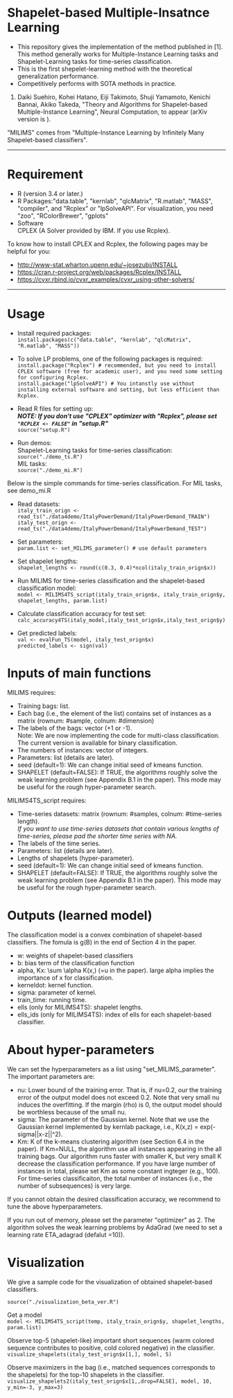 # Shapelet-based Multiple-Insatnce Learning  
* This repository gives the implementation of the method published in [1]. This method generally works for Multiple-Instance Learning tasks and Shapelet-Learning tasks for time-series classification.
* This is the first shepelet-learning method with the theoretical generalization performance.
* Competitively performs with SOTA methods in practice.

1. Daiki Suehiro, Kohei Hatano, Eiji Takimoto, Shuji Yamamoto, Kenichi Bannai, Akiko Takeda, "Theory and Algorithms for Shapelet-based Multiple-Instance Learning", Neural Computation, to appear (arXiv version is ).

"MILIMS" comes from "Multiple-Instance Learning by Infinitely Many Shapelet-based classifiers".

---

# Requirement
* R (version 3.4 or later.)
* R Packages:"data.table", "kernlab", "qlcMatrix", "R.matlab", "MASS", "compiler", and "Rcplex" or "lpSolveAPI". For visualization, you need "zoo", "RColorBrewer", "gplots"  
* Software  
CPLEX (A Solver provided by IBM. If you use Rcplex).  

To know how to install CPLEX and Rcplex, the following pages may be helpful for you:
* http://www-stat.wharton.upenn.edu/~josezubi/INSTALL
* https://cran.r-project.org/web/packages/Rcplex/INSTALL
* https://cvxr.rbind.io/cvxr_examples/cvxr_using-other-solvers/

---

# Usage

* Install required packages:  
`install.packages(c("data.table", "kernlab", "qlcMatrix", "R.matlab", "MASS"))`
* To solve LP problems,  one of the following packages is required:
`install.package("Rcplex") # recommended, but you need to install CPLEX software (free for academic user), and you need some setting for configuring Rcplex.`  
`install.package("lpSolveAPI") # You intanstly use without installing external software and setting, but less efficient than Rcplex.`  

* Read R files for setting up:  
***NOTE: If you don't use "CPLEX" optimizer with "Rcplex", please set `"RCPLEX <- FALSE"` in "setup.R"***  
`source("setup.R")`

* Run demos:  
Shapelet-Learning tasks for time-series classification:  
`source("./demo_ts.R")`  
MIL tasks:  
`source("./demo_mi.R")`  
  
Below is the simple commands for time-series classification. For MIL tasks, see demo_mi.R

* Read datasets:  
`italy_train_orign <- read_ts("./data4demo/ItalyPowerDemand/ItalyPowerDemand_TRAIN")`  
`italy_test_orign <- read_ts("./data4demo/ItalyPowerDemand/ItalyPowerDemand_TEST")`  

* Set parameters:  
`param.list <- set_MILIMS_parameter() # use default parameters`  

* Set shapelet lengths:  
`shapelet_lengths <- round(c(0.3, 0.4)*ncol(italy_train_orign$x))`  

* Run MILIMS for time-series classification and the shapelet-based classification model:  
`model <- MILIMS4TS_script(italy_train_orign$x, italy_train_orign$y, shapelet_lengths, param.list)`  

* Calculate classification accuracy for test set:  
`calc_accuracy4TS(italy_model,italy_test_orign$x,italy_test_orign$y)`  

* Get predicted labels:  
`val <- evalFun_TS(model, italy_test_orign$x)`  
`predicted_labels <- sign(val)`  


# Inputs of main functions
MILIMS requires:  
* Training bags: list.  
* Each bag (i.e., the element of the list) contains set of instances as a matrix (rownum: #sample, colnum: #dimension)
* The labels of the bags: vector (+1 or -1).  
Note: We are now implementing the code for multi-class classification. The current version is available for binary classification.  
* The numbers of instances: vector of integers.   
* Parameters: list (details are later).  
* seed (default=1): We can change initial seed of kmeans function.  
* SHAPELET (default=FALSE): If TRUE, the algorithms roughly solve the weak learning problem (see Appendix B.1 in the paper). This mode may be useful for the rough hyper-parameter search.  

MILIMS4TS_script requires:  
* Time-series datasets: matrix (rownum: #samples, colnum: #time-series length).  
*If you want to use time-series datasets that contain various lengths of time-series, 
please pad the shorter time series with NA.*  
* The labels of the time series.  
* Parameters: list (details are later).  
* Lengths of shapelets (hyper-parameter).  
* seed (default=1): We can change initial seed of kmeans function.  
* SHAPELET (default=FALSE): If TRUE, the algorithms roughly solve the weak learning problem (see Appendix B.1 in the paper). This mode may be useful for the rough hyper-parameter search.  


# Outputs (learned model)
The classification model is a convex combination of shapelet-based classifiers. The fomula is g(B) in the end of Section 4 in the paper.  
* w: weights of shapelet-based classifiers  
* b: bias term of the classification function  
* alpha, Kx: \sum \alpha K(x,) (=u in the paper). large alpha implies the importance of x for classification.  
* kerneldot: kernel function.  
* sigma: parameter of kernel.  
* train_time: running time.  
* ells (only for MILIMS4TS): shapelet lengths.  
* ells_ids (only for MILIMS4TS): index of ells for each shapelet-based classifier.  

# About hyper-parameters
We can set the hyperparameters as a list using "set_MILIMS_parameter".  
The important parameters are:
* nu: Lower bound of the training error. That is, if nu=0.2, our the training error of the output model does not exceed 0.2. Note that very small nu induces the overfitting. If the margin (rho) is 0, the output model should be worthless because of the small nu.
* sigma: The parameter of the Gaussian kernel. Note that we use the Gaussian kernel implemented by kernlab package, i.e., K(x,z) = exp(-sigma||x-z||^2).
* Km: K of the k-means clustering algorithm (see Section 6.4 in the paper). If Km=NULL, the algorithm use all instances appearing in the all training bags. Our algorithm runs faster with smaller K, but very small K decrease the classification performance. If you have large number of instances in total, please set Km as some constant ingteger (e.g., 100). For time-series classificaiton, the total number of instances (i.e., the number of subsequences) is very large.  

If you cannot obtain the desired classification accuracy, we recommend to tune the above hyperparameters.  
  
If you run out of memory, please set the parameter "optimizer" as 2. The algorithm solves the weak learning problems by AdaGrad (we need to set a learning rate ETA_adagrad (defalut =10)).  

# Visualization
We give a sample code for the visualization of obtained shapelet-based classifiers.  

`source("./visualization_beta_ver.R")`

Get a model  
`model <- MILIMS4TS_script(temp, italy_train_orign$y, shapelet_lengths, param.list)`  

Observe top-5 (shapelet-like) important short sequences (warm colored sequence contributes to positive, cold colored negative) in the classifier.  
`visualize_shapelets(italy_test_orign$x[1,], model, 5)`  

Observe maximizers in the bag (i.e., matched sequences corresponds to the shapelets)
for the top-10 shapelets in the classifier.  
`visualize_shapelets2(italy_test_orign$x[1,,drop=FALSE], model, 10, y_min=-3, y_max=3)`



